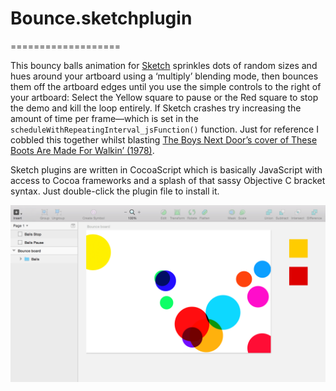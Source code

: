 # Bounce.sketchplugin
===================

This bouncy balls animation for [Sketch](http://bohemiancoding.com/sketch/) sprinkles dots of random sizes and hues around your artboard using a ‘multiply’ blending mode, then bounces them off the artboard edges until you use the simple controls to the right of your artboard: Select the Yellow square to pause or the Red square to stop the demo and kill the loop entirely. If Sketch crashes try increasing the amount of time per frame—which is set in the `scheduleWithRepeatingInterval_jsFunction()` function. Just for reference I cobbled this together whilst blasting [The Boys Next Door’s cover of These Boots Are Made For Walkin’ (1978)](http://youtu.be/gHG_RCvtLzQ).

Sketch plugins are written in CocoaScript which is basically JavaScript with access to Cocoa frameworks and a splash of that sassy Objective C bracket syntax. Just double-click the plugin file to install it. 


![Bounce](https://github.com/stewdio/Bounce.sketchplugin/raw/master/sketch-bounce-poster.png "Bounce")



